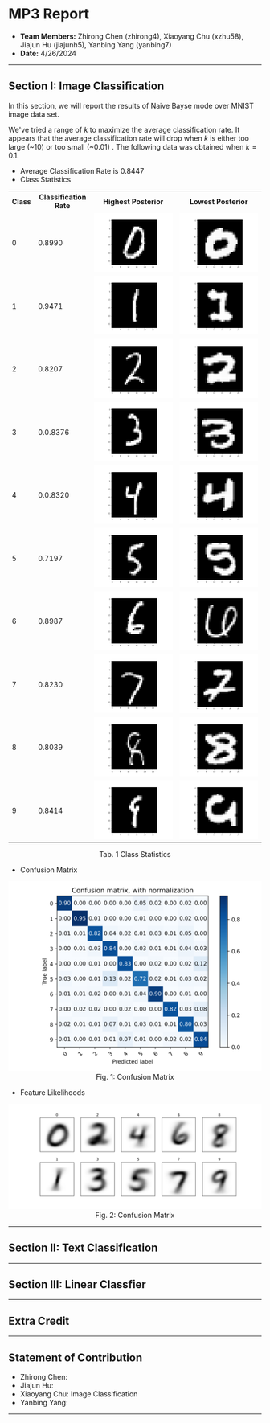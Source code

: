 # MP3 Report

- **Team Members:** Zhirong Chen (zhirong4), Xiaoyang Chu (xzhu58), Jiajun Hu (jiajunh5),  Yanbing Yang (yanbing7)
- **Date:** 4/26/2024

---

## Section I: Image Classification

In this section, we will report the results of Naive Bayse mode over MNIST image data set.

We've tried a range of $k$ to maximize the average classification rate. It appears that the average classification rate will drop when $k$ is either too large (~10) or too small (~0.01) . The following data was obtained when $k = 0.1$. 

- Average Classification Rate is 0.8447
- Class Statistics
<div align ="center">
<table style="width:100%">
  <tr>
    <th>Class</th>
    <th>Classification Rate</th>
    <th>Highest Posterior</th>
    <th>Lowest Posterior</th>
  </tr>
  <tr>
    <td>0</td>
    <td>0.8990</td>
    <td><img src=part1/rst/like0.1_0.svg/></td>
    <td><img src=part1/rst/unlike0.1_0.svg/></td>
  </tr>
  <tr>
    <td>1</td>
    <td>0.9471</td>
    <td><img src=part1/rst/like0.1_1.svg/></td>
    <td><img src=part1/rst/unlike0.1_1.svg/></td>
  </tr>  <tr>
    <td>2</td>
    <td>0.8207</td>
    <td><img src=part1/rst/like0.1_2.svg/></td>
    <td><img src=part1/rst/unlike0.1_2.svg/></td>
  </tr>  <tr>
    <td>3</td>
    <td>0.0.8376</td>
    <td><img src=part1/rst/like0.1_3.svg/></td>
    <td><img src=part1/rst/unlike0.1_3.svg/></td>
  </tr>  <tr>
    <td>4</td>
    <td>0.0.8320</td>
    <td><img src=part1/rst/like0.1_4.svg/></td>
    <td><img src=part1/rst/unlike0.1_4.svg/></td>
  </tr>  <tr>
    <td>5</td>
    <td>0.7197</td>
    <td><img src=part1/rst/like0.1_5.svg/></td>
    <td><img src=part1/rst/unlike0.1_5.svg/></td>
  </tr>  <tr>
    <td>6</td>
    <td>0.8987</td>
    <td><img src=part1/rst/like0.1_6.svg/></td>
    <td><img src=part1/rst/unlike0.1_6.svg/></td>
  </tr>  <tr>
    <td>7</td>
    <td>0.8230</td>
    <td><img src=part1/rst/like0.1_7.svg/></td>
    <td><img src=part1/rst/unlike0.1_7.svg/></td>
  </tr>  <tr>
    <td>8</td>
    <td>0.8039</td>
    <td><img src=part1/rst/like0.1_8.svg/></td>
    <td><img src=part1/rst/unlike0.1_8.svg/></td>
  </tr>  <tr>
    <td>9</td>
    <td>0.8414</td>
    <td><img src=part1/rst/like0.1_9.svg/></td>
    <td><img src=part1/rst/unlike0.1_9.svg/></td>
  </tr>  
</table>
Tab. 1 Class Statistics
</div>

- Confusion Matrix

<div align="center">

<img src="part1/rst/confusion_k=0.1.svg" width = "600" alt="image" /><br/>
Fig. 1: Confusion Matrix
</div>

- Feature Likelihoods

<div align="center">

<img src="part1/rst/feature_k=0.1.svg" width = "600" alt="image" /><br/>
Fig. 2: Confusion Matrix
</div>

---

## Section II: Text Classification



---
## Section III: Linear Classfier



---
## Extra Credit

---

## Statement of Contribution
- Zhirong Chen: 
- Jiajun Hu: 
- Xiaoyang Chu: Image Classification
- Yanbing Yang: 

---



